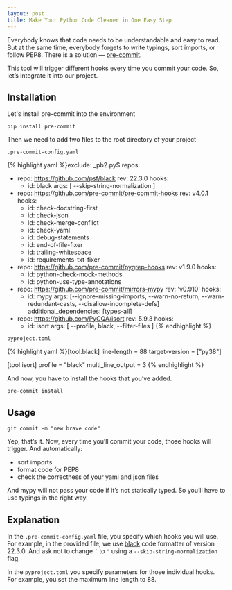 ```yaml
---
layout: post
title: Make Your Python Code Cleaner in One Easy Step
---
```



Everybody knows that code needs to be understandable and easy to read. But at the same time, everybody forgets to write typings, sort imports, or follow PEP8. There is a solution — [pre-commit](https://pre-commit.com/).

This tool will trigger different hooks every time you commit your code. So, let’s integrate it into our project.

## Installation

Let's install pre-commit into the environment

`pip install pre-commit`

Then we need to add two files to the root directory of your project

`.pre-commit-config.yaml`

{% highlight yaml %}exclude: _pb2\.py$
repos:
- repo: https://github.com/psf/black
  rev: 22.3.0
  hooks:
    - id: black
      args: [ --skip-string-normalization ]
-   repo: https://github.com/pre-commit/pre-commit-hooks
    rev: v4.0.1
    hooks:
    - id: check-docstring-first
    - id: check-json
    - id: check-merge-conflict
    - id: check-yaml
    - id: debug-statements
    - id: end-of-file-fixer
    - id: trailing-whitespace
    - id: requirements-txt-fixer
- repo: https://github.com/pre-commit/pygrep-hooks
  rev: v1.9.0
  hooks:
  - id: python-check-mock-methods
  - id: python-use-type-annotations
- repo: https://github.com/pre-commit/mirrors-mypy
  rev: 'v0.910'
  hooks:
  - id: mypy
    args: [--ignore-missing-imports, --warn-no-return, --warn-redundant-casts, --disallow-incomplete-defs]
    additional_dependencies: [types-all]
- repo: https://github.com/PyCQA/isort
  rev: 5.9.3
  hooks:
    - id: isort
      args: [ --profile, black, --filter-files ]
{% endhighlight %}

`pyproject.toml`

{% highlight yaml %}[tool.black]
line-length = 88
target-version = ["py38"]

[tool.isort]
profile = "black"
multi_line_output = 3
{% endhighlight %}


And now, you have to install the hooks that you’ve added.

`pre-commit install`

## Usage

`git commit -m "new brave code"`

Yep, that’s it. Now, every time you’ll commit your code, those hooks will trigger. And automatically:

- sort imports
- format code for PEP8
- check the correctness of your yaml and json files

And mypy will not pass your code if it’s not statically typed. So you’ll have to use typings in the right way.

## Explanation

In the `.pre-commit-config.yaml` file, you specify which hooks you will use. For example, in the provided file, we use [black](https://github.com/psf/black) code formatter of version 22.3.0. And ask not to change `‘` to `"` using a `--skip-string-normalization` flag. 

In the `pyproject.toml` you specify parameters for those individual hooks. For example, you set the maximum line length to 88.

